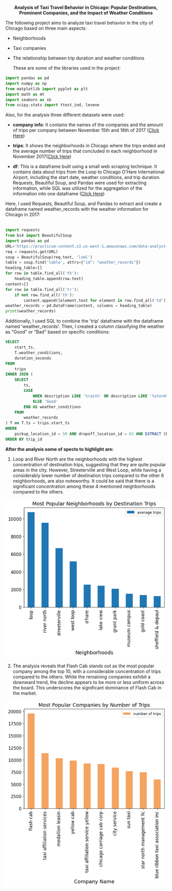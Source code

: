 
<p align="center"><b>Analysis of Taxi Travel Behavior in Chicago: Popular Destinations,
Prominent Companies, and the Impact of Weather Conditions</b></p>


The following project aims to analyze taxi travel behavior in the city of Chicago based on three main aspects:

- Neighborhoods
- Taxi companies
- The relationship between trip duration and weather conditions

  These are some of the libraries used in the project:

```python
import pandas as pd
import numpy as np
from matplotlib import pyplot as plt
import math as mt
import seaborn as sb
from scipy.stats import ttest_ind, levene
```

Also, for the analysis three different datasets were used:

- <b>company info</b>: It contains the names of the companies and the amount of trips per company between November 15th and 16th of 2017 ([Click Here](https://github.com/Natcol05/Taxi-Travels-in-Chicago/blob/c7bbf61ca37c6864e42e8207c3ed718dafef790f/moved_project_sql_result_01%20(1).csv)) 

- <b>trips</b>: It shows the neighborhoods in Chicago where the trips ended and the average number of trips that concluded in each neighborhood in November 2017([Click Here](https://github.com/Natcol05/Taxi-Travels-in-Chicago/blob/c7bbf61ca37c6864e42e8207c3ed718dafef790f/moved_project_sql_result_04.csv))

- <b>df</b>: This is a dataframe built using a small web scraping technique. It contains data about trips from the Loop to Chicago O'Hare International Airport, including the start date, weather conditions, and trip duration. Requests, Beautiful Soup, and Pandas were used for extracting information, while SQL was utilized for the aggregation of the information into one dataframe ([Click Here](https://github.com/Natcol05/Taxi-Travels-in-Chicago/blob/c7bbf61ca37c6864e42e8207c3ed718dafef790f/moved_project_sql_result_07.csv))

Here, I used Requests, Beautiful Soup, and Pandas to extract and create a dataframe named weather_records with the weather information for Chicago in 2017: 
```python

import requests
from bs4 import BeautifulSoup
import pandas as pd
URL='https://practicum-content.s3.us-west-1.amazonaws.com/data-analyst-eng/moved_chicago_weather_2017.html'
req = requests.get(URL)
soup = BeautifulSoup(req.text, 'lxml')
table = soup.find('table', attrs={"id": "weather_records"})
heading_table=[]
for row in table.find_all('th'):
    heading_table.append(row.text)   
content=[]
for row in table.find_all('tr'):
    if not row.find_all('th'):
        content.append([element.text for element in row.find_all('td')])
weather_records = pd.DataFrame(content, columns = heading_table)
print(weather_records)
```

Additionally, I used SQL to combine the 'trip' dataframe with the dataframe named 'weather_records'. Then, I created a column classifying the weather as "Good" or "Bad" based on specific conditions:
```SQL
SELECT
    start_ts,
    T.weather_conditions,
    duration_seconds
FROM 
    trips
INNER JOIN (
    SELECT
        ts,
        CASE
            WHEN description LIKE '%rain%' OR description LIKE '%storm%' THEN 'Bad'
            ELSE 'Good'
        END AS weather_conditions
    FROM 
        weather_records          
) T on T.ts = trips.start_ts
WHERE 
    pickup_location_id = 50 AND dropoff_location_id = 63 AND EXTRACT (DOW from trips.start_ts) = 6
ORDER BY trip_id
```
<b>After the analysis some of spects to highlight are:</b>

1. Loop and River North are the neighborhoods with the highest concentration of destination trips, suggesting that they are quite popular areas in the city. However, Streeterville and West Loop, while having a considerably lower number of destination trips compared to the other 6 neighborhoods, are also noteworthy. It could be said that there is a significant concentration among these 4 mentioned neighborhoods compared to the others.

<p align="center">
  <img src="https://github.com/Natcol05/Taxi-Travels-in-Chicago/blob/610975a7883f3ad5a887e8df3e0dcd51b14ebba2/Graphics/Most_popular_neighborhoods.png" alt="Sample Image">
</p>
    
2. The analysis reveals that Flash Cab stands out as the most popular company among the top 10, with a considerable concentration of trips compared to the others. While the remaining companies exhibit a downward trend, the decline appears to be more or less uniform across the board. This underscores the significant dominance of Flash Cab in the market.

<p align="center">
  <img src="https://github.com/Natcol05/Taxi-Travels-in-Chicago/blob/610975a7883f3ad5a887e8df3e0dcd51b14ebba2/Graphics/Most_popular_companies.png" alt="Sample Image">
</p>

 

